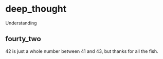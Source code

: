 # deep_thought
Understanding 

## fourty_two

42 is just a whole number between 41 and 43, but thanks for all the fish.
